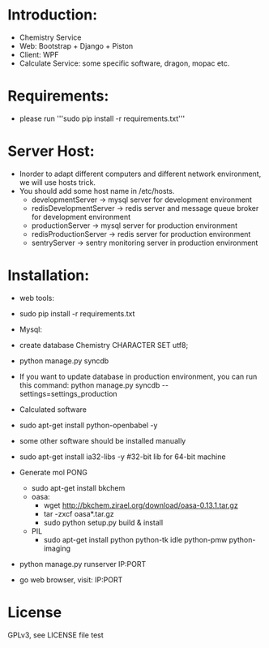 # Introduction:

 * Chemistry Service
 * Web: Bootstrap + Django + Piston
 * Client: WPF
 * Calculate Service: some specific software, dragon, mopac etc.

# Requirements:
 * please run '''sudo pip install -r requirements.txt'''

# Server Host:
 * Inorder to adapt different computers and different network environment,
 we will use hosts trick.
 * You should add some host name in /etc/hosts.
   * developmentServer -> mysql server for development environment
   * redisDevelopmentServer -> redis server and message queue broker for development environment
   * productionServer -> mysql server for production environment
   * redisProductionServer -> redis server for production environment
   * sentryServer -> sentry monitoring server in production environment

# Installation:
 * web tools:
  * sudo pip install -r requirements.txt
 
 * Mysql:
  * create database Chemistry CHARACTER SET utf8;
  * python manage.py syncdb
  * If you want to update database in production environment, you can 
    run this command: python manage.py syncdb --settings=settings_production 

 * Calculated software
  * sudo apt-get install python-openbabel -y
  * some other software should be installed manually
  * sudo apt-get install ia32-libs -y  #32-bit lib for 64-bit machine
  * Generate mol PONG
    * sudo apt-get install bkchem
    * oasa:
      * wget http://bkchem.zirael.org/download/oasa-0.13.1.tar.gz
      * tar -zxcf oasa*.tar.gz
      * sudo python setup.py build & install
    * PIL
      * sudo apt-get install python python-tk idle python-pmw python-imaging


 * python manage.py runserver IP:PORT
 * go web browser, visit: IP:PORT

# License
 GPLv3, see LICENSE file
 test
